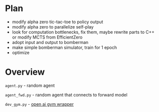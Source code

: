 # Plan
- modify alpha zero tic-tac-toe to policy output
- modify alpha zero to parallelize self-play
- look for computation bottlenecks, fix them, maybe rewrite parts to C++ or modify MCTS from EfficientZero
- adopt input and output to bomberman
- make simple bomberman simulator, train for 1 epoch
- optimize

# Overview

`agent.py` - random agent

`agent_fwd.py` - random agent that connects to forward model

`dev_gym.py` - [open ai gym wrapper](https://gym.openai.com/)
